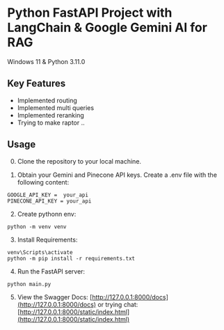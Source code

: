 # Python FastAPI Project with LangChain & Google ‎Gemini AI for RAG

Windows 11 & Python 3.11.0  

## Key Features

- Implemented routing
- Implemented multi queries
- Implemented reranking
- Trying to make raptor ..
  
## Usage
0. Clone the repository to your local machine.

1. Obtain your Gemini and Pinecone API keys. Create a .env file with the following content: 

```
GOOGLE_API_KEY =  your_api
PINECONE_API_KEY = your_api
```

2. Create pythonn env: 
```
python -m venv venv
```
3. Install Requirements:
```
venv\Scripts\activate
python -m pip install -r requirements.txt
```
4. Run the FastAPI server:
```
python main.py
```
5. View the Swagger Docs: [http://127.0.0.1:8000/docs](http://127.0.0.1:8000/docs) or trying chat: [http://127.0.0.1:8000/static/index.html](http://127.0.0.1:8000/static/index.html)

